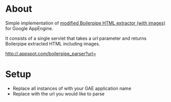 # About
Simple implementation of [modified Boilerpipe HTML extractor (with images)](http://github.com/gregbayer/boilerpipe) for Google AppEngine.

It consists of a single servlet that takes a url parameter and returns Boilerpipe extracted HTML including images.

[http://<boilerpipetestapp>.appspot.com/boilerpipe_parser?url=<url>](http://<boilerpipetestapp>.appspot.com/boilerpipe_parser?url=<url>) 

# Setup

* Replace all instances of <boilerpipetestapp> with your GAE application name
* Replace <url> with the url you would like to parse
